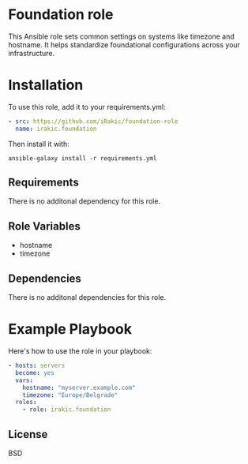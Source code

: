 Foundation role
===============

This Ansible role sets common settings on systems like timezone and hostname. It helps standardize foundational configurations across your infrastructure.

Installation
============
To use this role, add it to your requirements.yml:
```yaml
- src: https://github.com/iRakic/foundation-role
  name: irakic.foundation
```
Then install it with:
```shell
ansible-galaxy install -r requirements.yml
```

Requirements
------------

There is no additonal dependency for this role.

Role Variables
--------------

* hostname
* timezone 
  

Dependencies
------------

There is no additonal dependencies for this role.

Example Playbook
================
Here's how to use the role in your playbook:

```yaml
- hosts: servers
  become: yes
  vars:
    hostname: "myserver.example.com"
    timezone: "Europe/Belgrade"
  roles:
    - role: irakic.foundation
```

License
-------

BSD